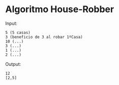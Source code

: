 # Algoritmo House-Robber

Input: 
```
5 (5 casas)
3 (beneficio de 3 al robar 1ºCasa)
10 (...)
3 (...)
1 (...)
2 (...)
```

Output:
```
12
[2,5]
```
